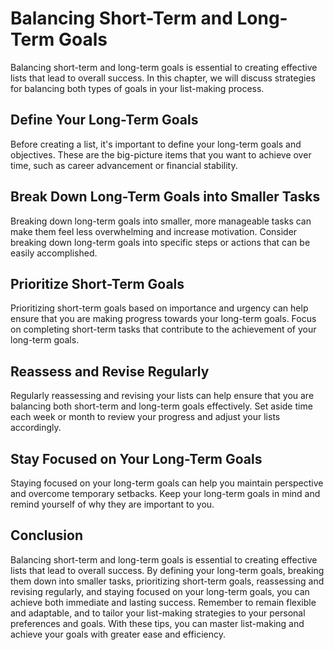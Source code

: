 Balancing Short-Term and Long-Term Goals
=============================================================================

Balancing short-term and long-term goals is essential to creating effective lists that lead to overall success. In this chapter, we will discuss strategies for balancing both types of goals in your list-making process.

Define Your Long-Term Goals
---------------------------

Before creating a list, it's important to define your long-term goals and objectives. These are the big-picture items that you want to achieve over time, such as career advancement or financial stability.

Break Down Long-Term Goals into Smaller Tasks
---------------------------------------------

Breaking down long-term goals into smaller, more manageable tasks can make them feel less overwhelming and increase motivation. Consider breaking down long-term goals into specific steps or actions that can be easily accomplished.

Prioritize Short-Term Goals
---------------------------

Prioritizing short-term goals based on importance and urgency can help ensure that you are making progress towards your long-term goals. Focus on completing short-term tasks that contribute to the achievement of your long-term goals.

Reassess and Revise Regularly
-----------------------------

Regularly reassessing and revising your lists can help ensure that you are balancing both short-term and long-term goals effectively. Set aside time each week or month to review your progress and adjust your lists accordingly.

Stay Focused on Your Long-Term Goals
------------------------------------

Staying focused on your long-term goals can help you maintain perspective and overcome temporary setbacks. Keep your long-term goals in mind and remind yourself of why they are important to you.

Conclusion
----------

Balancing short-term and long-term goals is essential to creating effective lists that lead to overall success. By defining your long-term goals, breaking them down into smaller tasks, prioritizing short-term goals, reassessing and revising regularly, and staying focused on your long-term goals, you can achieve both immediate and lasting success. Remember to remain flexible and adaptable, and to tailor your list-making strategies to your personal preferences and goals. With these tips, you can master list-making and achieve your goals with greater ease and efficiency.

